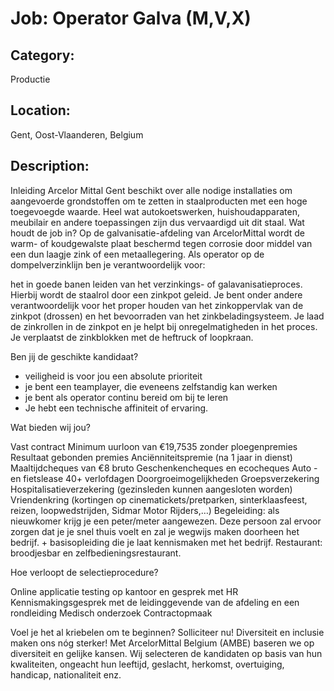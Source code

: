 # Job: Operator Galva (M,V,X)
## Category: 
Productie
## Location: 
Gent, Oost-Vlaanderen, Belgium
## Description:
Inleiding
Arcelor Mittal Gent beschikt over alle nodige installaties om aangevoerde grondstoffen om te zetten in staalproducten met een hoge toegevoegde waarde. Heel wat autokoetswerken, huishoudapparaten, meubilair en andere toepassingen zijn dus vervaardigd uit dit staal.
Wat houdt de job in? 
Op de galvanisatie-afdeling van ArcelorMittal wordt de warm- of koudgewalste plaat beschermd tegen corrosie door middel van een dun laagje zink of een metaallegering.
Als operator op de dompelverzinklijn ben je verantwoordelijk voor:

 het in goede banen leiden van het verzinkings- of galavanisatieproces. Hierbij wordt de staalrol door een zinkpot geleid.
Je bent onder andere verantwoordelijk voor het proper houden van het zinkoppervlak van de zinkpot (drossen) en het bevoorraden van het zinkbeladingsysteem. 
Je laad de zinkrollen in de zinkpot en je helpt bij onregelmatigheden in het proces. 
Je verplaatst de zinkblokken met de heftruck of loopkraan.

Ben jij de geschikte kandidaat? 

-  veiligheid is voor jou een absolute prioriteit
-  je bent een teamplayer, die eveneens zelfstandig kan werken
-  je bent als operator continu bereid om bij te leren
- Je hebt een technische affiniteit of ervaring. 

Wat bieden wij jou? 

Vast contract 
Minimum uurloon van €19,7535 zonder ploegenpremies
Resultaat gebonden premies 
Anciënniteitspremie (na 1 jaar in dienst)
Maaltijdcheques van €8 bruto 
Geschenkencheques en ecocheques
Auto -en fietslease
40+ verlofdagen 
Doorgroeimogelijkheden
Groepsverzekering
Hospitalisatieverzekering (gezinsleden kunnen aangesloten worden) 
Vriendenkring (kortingen op cinematickets/pretparken, sinterklaasfeest, reizen, loopwedstrijden, Sidmar Motor Rijders,…)
Begeleiding: als nieuwkomer krijg je een peter/meter aangewezen. Deze persoon zal ervoor zorgen dat je je snel thuis voelt en zal je wegwijs maken doorheen het bedrijf. + basisopleiding die je laat kennismaken met het bedrijf. 
Restaurant: broodjesbar en zelfbedieningsrestaurant. 

Hoe verloopt de selectieprocedure?

Online applicatie 
testing op kantoor en gesprek met HR
Kennismakingsgesprek met de leidinggevende van de afdeling en een rondleiding
Medisch onderzoek
Contractopmaak

Voel je het al kriebelen om te beginnen? Solliciteer nu!
Diversiteit en inclusie maken ons nóg sterker! Met ArcelorMittal Belgium (AMBE) baseren we op diversiteit en gelijke kansen. Wij selecteren de kandidaten op basis van hun kwaliteiten, ongeacht hun leeftijd, geslacht, herkomst, overtuiging, handicap, nationaliteit enz.
 
